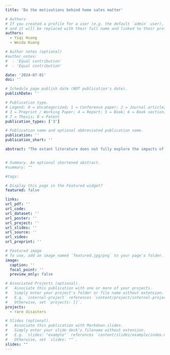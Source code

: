 ```yaml
---
title: 'Do the motivations behind home sales matter'

# Authors
# If you created a profile for a user (e.g. the default `admin` user), write the username (folder name) here
# and it will be replaced with their full name and linked to their profile.
authors:
  - Yiqi Huang
  - Weida Kuang

# Author notes (optional)
#author_notes:
#  - 'Equal contribution'
#  - 'Equal contribution'

date: '2024-07-01'
doi: ''

# Schedule page publish date (NOT publication's date).
publishDate: ''

# Publication type.
# Legend: 0 = Uncategorized; 1 = Conference paper; 2 = Journal article;
# 3 = Preprint / Working Paper; 4 = Report; 5 = Book; 6 = Book section;
# 7 = Thesis; 8 = Patent
publication_types: ['3']

# Publication name and optional abbreviated publication name.
publication: ''
publication_short: ''

abstract: "The extant literature does not fully explore the impacts of home sellers' sales motives on the housing market. Utilizing the housing resale micro-data sets in China from June 2016 to October 2020, this research finds that the investment motive of home sellers increases the housing sales price and premium rate (reduces the discount rate), while the liquidity motive reduces the sales price and shortens the time-on-market (TOM). There is heterogeneity in the two motivation strengths of sellers with different age, gender and marital status. The exogenous shock brought by the Home Purchase Restriction (HPR) policy diminishes home sellers' expectations of market demand and weakens their investment motives but amplifies their liquidity motives, resulting in lower sales prices, premium rates (higher discounts) and shorter TOM. Policymakers should consider the spillover effects of housing policies on home sellers' motives and housing supply."


# Summary. An optional shortened abstract.
#summary: ""

#tags:

# Display this page in the Featured widget?
featured: false

links:
url_pdf: ''
url_code: 
url_dataset: ''
url_poster: ''
url_project: ''
url_slides: ''
url_source: ''
url_video: 
url_preprint: ''

# Featured image
# To use, add an image named `featured.jpg/png` to your page's folder.
image:
  caption: ''
  focal_point: ''
  preview_only: false

# Associated Projects (optional).
#   Associate this publication with one or more of your projects.
#   Simply enter your project's folder or file name without extension.
#   E.g. `internal-project` references `content/project/internal-project/index.md`.
#   Otherwise, set `projects: []`.
projects:
  - rare disasters

# Slides (optional).
#   Associate this publication with Markdown slides.
#   Simply enter your slide deck's filename without extension.
#   E.g. `slides: "example"` references `content/slides/example/index.md`.
#   Otherwise, set `slides: ""`.
slides: ""
---
```

